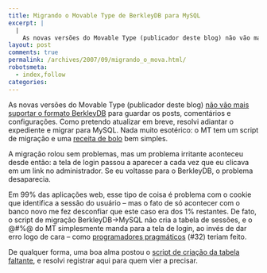 ```yaml
---
title: Migrando o Movable Type de BerkleyDB para MySQL
excerpt: |
  |
    As novas versões do Movable Type (publicador deste blog) não vão mais suportar o formato BerkleyDB para guardar os posts, comentários e configurações. Como pretendo atualizar em breve, resolvi adiantar o expediente e migrar para MySQL. Nada muito esotérico: o...
layout: post
comments: true
permalink: /archives/2007/09/migrando_o_mova.html/
robotsmeta:
  - index,follow
categories:
---
```

As novas versões do Movable Type (publicador deste blog) [não vão mais suportar o formato BerkleyDB][1] para guardar os posts, comentários e configurações. Como pretendo atualizar em breve, resolvi adiantar o expediente e migrar para MySQL. Nada muito esotérico: o MT tem um script de migração e uma [receita de bolo][2] bem simples.

A migração rolou sem problemas, mas um problema irritante aconteceu desde então: a tela de login passou a aparecer a cada vez que eu clicava em um link no administrador. Se eu voltasse para o BerkleyDB, o problema desaparecia.

Em 99% das aplicações web, esse tipo de coisa é problema com o cookie que identifica a sessão do usuário &#8211; mas o fato de só acontecer com o banco novo me fez desconfiar que este caso era dos 1% restantes. De fato, o script de migração BerkleyDB->MySQL não cria a tabela de sessões, e o @#%@ do MT simplesmente manda para a tela de login, ao invés de dar erro logo de cara &#8211; como [programadores pragmáticos][3] (#32) teriam feito.

De qualquer forma, uma boa alma postou o [script de criação da tabela faltante][4], e resolvi registrar aqui para quem vier a precisar.

 [1]: http://www.movabletype.org/documentation/upgrade/
 [2]: http://www.sixapart.com/movabletype/docs/mtupgrade#converting%20your%20berkeley%20db%20database%20to%20a%20sql%20database
 [3]: http://www.codinghorror.com/blog/files/Pragmatic%20Quick%20Reference.htm
 [4]: http://web.archive.org/web/20080217010356/http://forums.sixapart.com/lofiversion/index.php/t56070.html
